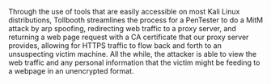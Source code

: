 
Through the use of tools that are easily accessible on most Kali Linux distributions, Tollbooth streamlines the process for a PenTester to do a MitM attack by arp spoofing, redirecting web traffic to a proxy server, and returning a web page request with a CA certificate that our proxy server provides, allowing for HTTPS traffic to flow back and forth to an unsuspecting victim machine. 
All the while, the attacker is able to view the web traffic and any personal information that the victim might be feeding to a webpage in an unencrypted format.

